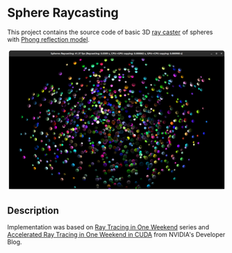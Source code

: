 # Sphere Raycasting

This project contains the source code of basic 3D [ray caster](https://pl.wikipedia.org/wiki/Ray_casting) of spheres with [Phong reflection model](https://en.wikipedia.org/wiki/Phong_reflection_model).

![Window screenshot](window.png)

## Description
Implementation was based on [Ray Tracing in One Weekend](https://raytracing.github.io/books/RayTracingInOneWeekend.html) series and [Accelerated Ray Tracing in One Weekend in CUDA](https://developer.nvidia.com/blog/accelerated-ray-tracing-cuda/) from NVIDIA's Developer Blog.
